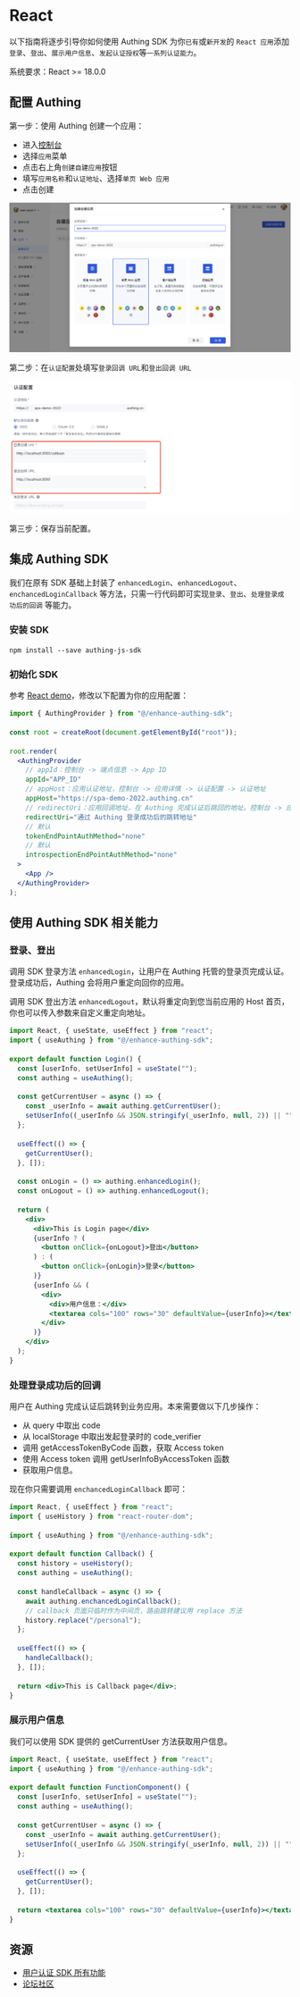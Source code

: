 # React

以下指南将逐步引导你如何使用 Authing SDK 为你`已有`或`新开发`的 `React 应用`添加`登录`、`登出`、`展示用户信息`、`发起认证授权`等`一系列认证能力`。

系统要求：React >= 18.0.0

<AppDetailSiderBar />

## 配置 Authing

第一步：使用 Authing 创建一个应用：

- 进入<a href="https://authing.cn/`" target="blank">控制台</a>
- 选择`应用`菜单
- 点击右上角`创建自建应用`按钮
- 填写`应用名称`和`认证地址`、选择`单页 Web 应用`
- 点击创建

![image](./doc-assets/1.png)

第二步：在`认证配置`处填写`登录回调 URL`和`登出回调 URL`

![image](./doc-assets/2.png)

第三步：保存当前配置。

## 集成 Authing SDK

我们在原有 SDK 基础上封装了 `enhancedLogin`、`enhancedLogout`、`enchancedLoginCallback` 等方法，只需一行代码即可实现`登录`、`登出`、`处理登录成功后的回调` 等能力。

### 安装 SDK

```shell
npm install --save authing-js-sdk
```

### 初始化 SDK

参考 [React demo](https://github.com/Authing/spa-demo-react/tree/feat-refactor)，修改以下配置为你的应用配置：

```jsx
import { AuthingProvider } from "@/enhance-authing-sdk";

const root = createRoot(document.getElementById("root"));

root.render(
  <AuthingProvider
    // appId：控制台 -> 端点信息 -> App ID
    appId="APP_ID"
    // appHost：应用认证地址，控制台 -> 应用详情 -> 认证配置 -> 认证地址
    appHost="https://spa-demo-2022.authing.cn"
    // redirectUri：应用回调地址，在 Authing 完成认证后跳回的地址。控制台 -> 应用详情 -> 认证配置 -> 登录回调 URL
    redirectUri="通过 Authing 登录成功后的跳转地址"
    // 默认
    tokenEndPointAuthMethod="none"
    // 默认
    introspectionEndPointAuthMethod="none"
  >
    <App />
  </AuthingProvider>
);
```

## 使用 Authing SDK 相关能力

### 登录、登出

调用 SDK 登录方法 `enhancedLogin`，让用户在 Authing 托管的登录页完成认证。登录成功后，Authing 会将用户重定向回你的应用。

调用 SDK 登出方法 `enhancedLogout`，默认将重定向到您当前应用的 Host 首页，你也可以传入参数来自定义重定向地址。

```jsx
import React, { useState, useEffect } from "react";
import { useAuthing } from "@/enhance-authing-sdk";

export default function Login() {
  const [userInfo, setUserInfo] = useState("");
  const authing = useAuthing();

  const getCurrentUser = async () => {
    const _userInfo = await authing.getCurrentUser();
    setUserInfo((_userInfo && JSON.stringify(_userInfo, null, 2)) || "");
  };

  useEffect(() => {
    getCurrentUser();
  }, []);

  const onLogin = () => authing.enhancedLogin();
  const onLogout = () => authing.enhancedLogout();

  return (
    <div>
      <div>This is Login page</div>
      {userInfo ? (
        <button onClick={onLogout}>登出</button>
      ) : (
        <button onClick={onLogin}>登录</button>
      )}
      {userInfo && (
        <div>
          <div>用户信息：</div>
          <textarea cols="100" rows="30" defaultValue={userInfo}></textarea>
        </div>
      )}
    </div>
  );
}
```

### 处理登录成功后的回调

用户在 Authing 完成认证后跳转到业务应用。本来需要做以下几步操作：

- 从 query 中取出 code
- 从 localStorage 中取出发起登录时的 code_verifier
- 调用 getAccessTokenByCode 函数，获取 Access token
- 使用 Access token 调用 getUserInfoByAccessToken 函数
- 获取用户信息。

现在你只需要调用 `enchancedLoginCallback` 即可：

```jsx
import React, { useEffect } from "react";
import { useHistory } from "react-router-dom";

import { useAuthing } from "@/enhance-authing-sdk";

export default function Callback() {
  const history = useHistory();
  const authing = useAuthing();

  const handleCallback = async () => {
    await authing.enchancedLoginCallback();
    // callback 页面只临时作为中间页，路由跳转建议用 replace 方法
    history.replace("/personal");
  };

  useEffect(() => {
    handleCallback();
  }, []);

  return <div>This is Callback page</div>;
}
```

### 展示用户信息

我们可以使用 SDK 提供的 getCurrentUser 方法获取用户信息。

```jsx
import React, { useState, useEffect } from "react";
import { useAuthing } from "@/enhance-authing-sdk";

export default function FunctionComponent() {
  const [userInfo, setUserInfo] = useState("");
  const authing = useAuthing();

  const getCurrentUser = async () => {
    const _userInfo = await authing.getCurrentUser();
    setUserInfo((_userInfo && JSON.stringify(_userInfo, null, 2)) || "");
  };

  useEffect(() => {
    getCurrentUser();
  }, []);

  return <textarea cols="100" rows="30" defaultValue={userInfo}></textarea>;
}
```

## 资源

- [用户认证 SDK 所有功能](https://docs.authing.cn/v2/reference/sdk-for-node/authentication/)
- [论坛社区](https://forum.authing.cn/)
